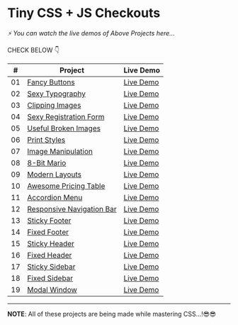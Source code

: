 # Tiny CSS + JS Checkouts


_⚡ You can watch the live demos of Above Projects here..._


CHECK BELOW 👇

|  #  | Project                                                                                                                     | Live Demo                                                                         |
| :-: | --------------------------------------------------------------------------------------------------------------------------- | --------------------------------------------------------------------------------- |
| 01  | [Fancy Buttons](https://github.com/queryravindra/Practical-CSS/tree/master/01.Fancy%20Buttons)                             | [Live Demo](css-fancy-buttons.netlify.app)               |
| 02  | [Sexy Typography](https://github.com/queryravindra/Practical-CSS/tree/master/02.Sexy%20Typography)                               | [Live Demo](css-sexy-typography.netlify.app)                |
| 03  | [Clipping Images](https://github.com/queryravindra/Practical-CSS/tree/master/03.Clipping%20Images)                       | [Live Demo](css-clipping-images.netlify.app) |
| 04  | [Sexy Registration Form](https://github.com/queryravindra/Practical-CSS/tree/master/04.Sexy%20Registration%20Form)                             | [Live Demo](css-sexy-registration-form.netlify.app)               |
| 05  | [Useful Broken Images](https://github.com/queryravindra/Practical-CSS/tree/master/05.Useful%20Broken%20Images)                               | [Live Demo](css-useful-broken-images.netlify.app)                |
| 06  | [Print Styles](https://github.com/queryravindra/Practical-CSS/tree/master/06.Print%20Styles)                       | [Live Demo](css-print-styles.netlify.app) |
| 07  | [Image Manipulation](https://github.com/queryravindra/Practical-CSS/tree/master/07.Image%20Manipulation)                          | [Live Demo](css-image-manipulation.netlify.app)          |
| 08  | [8-Bit Mario](https://github.com/queryravindra/Practical-CSS/tree/master/08.8-Bit%20Mario)                             | [Live Demo](css-8bit-mario.netlify.app)               |
| 09  | [Modern Layouts](https://github.com/queryravindra/Practical-CSS/tree/master/09.Modern%20Layouts)                               | [Live Demo](css-modern-layout.netlify.app)                |
| 10  | [Awesome Pricing Table](https://github.com/queryravindra/Practical-CSS/tree/master/10.Awesome%20Pricing%20Table)                          | [Live Demo](css-awesome-pricing-table.netlify.app)          |
| 11  | [Accordion Menu](https://github.com/queryravindra/Practical-CSS/tree/master/11.Accordion%20Menu)                             | [Live Demo](css-accordion-menu.netlify.app)               |
| 12  | [Responsive Navigation Bar](https://github.com/queryravindra/Practical-CSS/tree/master/12.Responsive%20Navigation%20Bar)                               | [Live Demo](css-responsive-navigation-bar.netlify.app)                |
| 13  | [Sticky Footer](https://github.com/queryravindra/Practical-CSS/tree/master/13.Sticky%20Footer)                       | [Live Demo](css-sticky-footer.netlify.app) |
| 14  | [Fixed Footer](https://github.com/queryravindra/Practical-CSS/tree/master/14.Fixed%20Footer)                          | [Live Demo](css-fixed-footer.netlify.app)          |
| 15  | [Sticky Header](https://github.com/queryravindra/Practical-CSS/tree/master/15.Sticky%20Header)                             | [Live Demo](css-sticky-header.netlify.app)               |
| 16  | [Fixed Header](https://github.com/queryravindra/Practical-CSS/tree/master/16.Fixed%20Header)                               | [Live Demo](css-fixed-header.netlify.app)                |
| 17  | [Sticky Sidebar](https://github.com/queryravindra/Practical-CSS/tree/master/17.Sticky%20Sidebar)                       | [Live Demo](css-sticky-sidebar.netlify.app) |
| 18  | [Fixed Sidebar](https://github.com/queryravindra/Practical-CSS/tree/master/18.Fixed%20Sidebar)                          | [Live Demo](css-fixed-sidebar.netlify.app)          |
| 19  | [Modal Window](https://github.com/queryravindra/Practical-CSS/tree/master/19.Modal%20Window)                          | [Live Demo](css-modal-window.netlify.app)          |

---
**NOTE**: All of these projects are being made while mastering CSS...!😎😎
